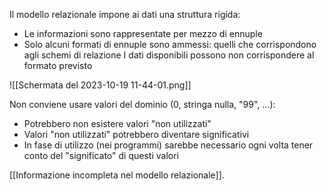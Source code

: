 Il modello relazionale impone ai dati una struttura rigida:
- Le informazioni sono rappresentate per mezzo di ennuple
- Solo alcuni formati di ennuple sono ammessi: quelli che corrispondono agli schemi di relazione
I dati disponibili possono non corrispondere al formato previsto

![[Schermata del 2023-10-19 11-44-01.png]]

Non conviene usare valori del dominio (0, stringa nulla, "99", ...):
- Potrebbero non esistere valori "non utilizzati"
- Valori "non utilizzati" potrebbero diventare significativi
- In fase di utilizzo (nei programmi) sarebbe necessario ogni volta tener conto del "significato" di questi valori

[[Informazione incompleta nel modello relazionale]].
